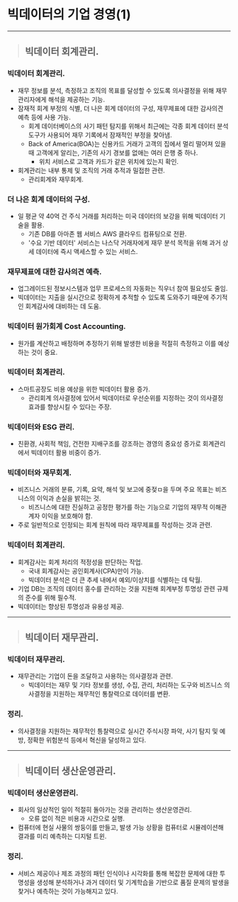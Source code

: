 
# 빅데이터의 기업 경영(1)

---------------------------------------------------------------------------------------

> ## 빅데이터 회계관리.

### 빅데이터 회계관리.
- 재무 정보를 분석, 측정하고 조직의 목표를 달성할 수 있도록 의사결정을 위해 재무 관리자에게 해석을 제공하는 기능.
- 잠재적 회계 부정의 식별, 더 나은 회계 데이터의 구성, 재무제표에 대한 감사의견 예측 등에 사용 가능.
  - 회계 데이터베이스의 사기 패턴 탐지를 위해서 최근에는 각종 회계 데이터 분석 도구가 사용되어 재무 기록에서 잠재적인 부정을 찾아냄.
  - Back of America(BOA)는 신용카드 거래가 고객의 집에서 멀리 떨어져 있을 때 고객에게 알리는, 기존의 사기 경보를 없애는 여러 은행 중 하나.
    - 위치 서비스로 고객과 카드가 같은 위치에 있는지 확인.
- 회계관리는 내부 통제 및 조직의 거래 추적과 밀접한 관련.
  - 관리회계와 재무회계.

### 더 나은 회계 데이터의 구성.
- 일 평균 약 40억 건 주식 거래를 처리하는 미국 데이터의 보강을 위해 빅데이터 기술을 활용.
  - 기존 DB를 아마존 웹 서비스 AWS 클라우드 컴퓨팅으로 전환.
  - '수요 기반 데이터' 서비스는 나스닥 거래자에게 재무 분석 목적을 위해 과거 상세 데이터에 즉시 액세스할 수 있는 서비스.

### 재무제표에 대한 감사의견 예측.
- 업그레이드된 정보시스템과 업무 프로세스의 자동화는 직우너 참여 필요성도 줄임.
- 빅데이터는 지출을 실시간으로 정확하게 추적할 수 있도록 도와주기 때문에 주기적인 회계감사에 대비하는 데 도움.

### 빅데이터 원가회계 Cost Accounting.
- 원가를 계산하고 배정하며 추정하기 위해 발생한 비용을 적절히 측정하고 이를 예상하는 것이 중요.

### 빅데이터 회계관리.
- 스마트공장도 비용 예상을 위한 빅데이터 활용 증가.
  - 관리회계 의사결정에 있어서 빅데이터로 우선순위를 지정하는 것이 의사결정 효과를 향상시킬 수 있다는 주장.

### 빅데이터와 ESG 관리.
- 친환경, 사회적 책임, 건전한 지배구조를 강조하는 경영의 중요성 증가로 회계관리에서 빅데이터 활용 비중이 증가.

### 빅데이터와 재무회계.
- 비즈니스 거래의 분류, 기록, 요약, 해석 및 보고에 중젖ㅁ을 두며 주요 목표는 비즈니스의 이익과 손실을 밝히는 것.
  - 비즈니스에 대한 진실하고 공정한 평가를 하는 기능으로 기업의 재무적 이해관계자 이익을 보호해야 함.
- 주로 일반적으로 인정되는 회계 원칙에 따라 재무제표를 작성하는 것과 관련.

### 빅데이터 회계관리.
- 회계감사는 회계 처리의 적정성을 판단하는 작업.
  - 국내 회계감사는 공인회계사(CPA)만이 가능.
  - 빅데이터 분석은 더 큰 추세 내에서 예외/이상치를 식별하는 데 탁월.
- 기업 DB는 조직의 데이터 홍수를 관리하는 것을 지원해 회계부정 투명성 관련 규제의 준수를 위해 필수적.
- 빅데이터는 향상된 투명성과 유용성 제공.

---------------------------------------------------------------------------------------

> ## 빅데이터 재무관리.

### 빅데이터 재무관리.
- 재무관리는 기업이 돈을 조달하고 사용하는 의사결정과 관련.
  - 빅데이터는 재무 및 기타 정보를 생성, 수집, 관리, 처리하는 도구와 비즈니스 의사결정을 지원하는 재무적인 통찰력으로 데이터를 변환.

### 정리.
- 의사결정을 지원하는 재무적인 틍찰력으로 실시간 주식시장 파악, 사기 탐지 및 예방, 정확한 위험분석 등에서 혁신을 달성하고 있다.

---------------------------------------------------------------------------------------

> ## 빅데이터 생산운영관리.

### 빅데이터 생산운영관리.
- 회사의 일상적인 일이 적절히 돌아가는 것을 관리하는 생산운영관리.
  - 오류 없이 적은 비용과 시간으로 실행.
- 컴퓨터에 현실 사물의 쌍둥이를 만들고, 발생 가능 상황을 컴퓨터로 시뮬레이션해 결과를 미리 예측하는 디지털 트윈.

### 정리.
- 서비스 제공이나 제조 과정의 패턴 인식이나 시각화를 통해 복잡한 문제에 대한 투명성을 생성해 분석하거나 과거 데이터 및 기계학습을 기반으로 품질 문제의 발생을 찾거나 예측하는 것이 가능해지고 있다.
















